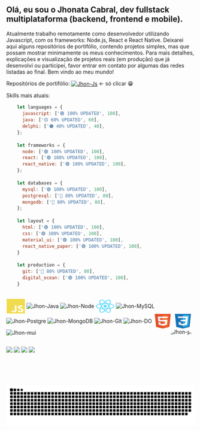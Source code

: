 ## Olá, eu sou o Jhonata Cabral, dev fullstack multiplataforma (backend, frontend e mobile).
Atualmente trabalho remotamente como desenvolvedor utilizando Javascript, com os frameworks: Node.js, React e React Native.
Deixarei aqui alguns repositórios de portifólio, contendo projetos simples, mas que possam mostrar minimamente os meus conhecimentos. Para mais detalhes, explicações e visualização de projetos reais (em produção) que já desenvolvi ou participei, favor entrar em contato por algumas das redes listadas ao final.
Bem vindo ao meu mundo!

Repositórios de portifólio: <a href="https://github.com/jhonat4?tab=repositories" target="_blank"><img align="center" alt="Jhon-Js" height="40" width="40" src="https://user-images.githubusercontent.com/60119528/216686002-a6314359-8f8e-438e-a602-20290982aec5.png"></a> <- só clicar 😁

Skills mais atuais:
```javascript
    let languages = {
      javascript: ['🟢 100% UPDATED', 100],
      java: ['🟡 60% UPDATED', 60],
      delphi: ['🟠 40% UPDATED', 40],
    };

    let frameworks = {
      node: ['🟢 100% UPDATED', 100],
      react: ['🟢 100% UPDATED', 100],
      react_native: ['🟢 100% UPDATED', 100],
    };

    let databases = {
      mysql: ['🟢 100% UPDATED', 100],
      postgresql: ['🔵 80% UPDATED', 80],
      mongodb: ['🔵 80% UPDATED', 80],
    };

    let layout = {
      html: ['🟢 100% UPDATED', 100],
      css: ['🟢 100% UPDATED', 100],
      material_ui: ['🟢 100% UPDATED', 100],
      react_native_paper: ['🟢 100% UPDATED', 100],
    }

    let production = {
      git: ['🔵 80% UPDATED', 80],
      digital_ocean: ['🟢 100% UPDATED', 100],
    }
```

<div style="display: inline_block"><br>
  <img align="center" alt="Jhon-Js" height="40" width="50" src="https://raw.githubusercontent.com/devicons/devicon/master/icons/javascript/javascript-plain.svg">
  <img align="center" alt="Jhon-Java" height="40" width="50" src="https://cdn.jsdelivr.net/gh/devicons/devicon/icons/java/java-original.svg">
  <img align="center" alt="Jhon-Node" height="40" width="50" src="https://github.com/railwayapp/devicons/blob/main/static/i/nodejs.svg">
  <img align="center" alt="Jhon-React" height="40" width="50" src="https://raw.githubusercontent.com/devicons/devicon/master/icons/react/react-original.svg">
  <img align="center" alt="Jhon-MySQL" height="40" width="50" src="https://github.com/railwayapp/devicons/blob/main/static/i/mysql.svg">
  <img align="center" alt="Jhon-Postgre" height="40" width="50" src="https://cdn.jsdelivr.net/gh/devicons/devicon/icons/postgresql/postgresql-plain.svg">
  <img align="center" alt="Jhon-MongoDB" height="40" width="50" src="https://cdn.jsdelivr.net/gh/devicons/devicon/icons/mongodb/mongodb-original.svg">
  <img align="center" alt="Jhon-Git" height="40" width="50" src="https://cdn.jsdelivr.net/gh/devicons/devicon/icons/git/git-original.svg">
  <img align="center" alt="Jhon-DO" height="40" width="50" src="https://cdn.jsdelivr.net/gh/devicons/devicon/icons/digitalocean/digitalocean-original.svg">
  <img align="center" alt="Jhon-HTML" height="40" width="50" src="https://raw.githubusercontent.com/devicons/devicon/master/icons/html5/html5-original.svg">
  <img align="center" alt="Jhon-CSS" height="40" width="50" src="https://raw.githubusercontent.com/devicons/devicon/master/icons/css3/css3-original.svg">
  <img align="center" alt="Jhon-mui" height="40" width="50" src="https://cdn.jsdelivr.net/gh/devicons/devicon/icons/materialui/materialui-original.svg">
  <img align="right" alt="Jhon-pic" height="150" style="border-radius:50px;" src="https://cdn.discordapp.com/attachments/636749631711346719/1071136561388851322/download20230205153223.png">
</div>
  
  ##
 
<div> 
  <a href="https://instagram.com/jhonat4" target="_blank"><img src="https://img.shields.io/badge/-Instagram-%23E4405F?style=for-the-badge&logo=instagram&logoColor=white" target="_blank"></a>
 <a href="https://discord.com/channels/@INTUADO#1709" target="_blank"><img src="https://img.shields.io/badge/Discord-7289DA?style=for-the-badge&logo=discord&logoColor=white" target="_blank"></a> 
  <a href = "mailto:jhonatacabral@gmail.com"><img src="https://img.shields.io/badge/-Gmail-%23333?style=for-the-badge&logo=gmail&logoColor=red" target="_blank"></a>
  <a href="https://www.linkedin.com/in/jhonata-cabral-309b0910b" target="_blank"><img src="https://img.shields.io/badge/-LinkedIn-%230077B5?style=for-the-badge&logo=linkedin&logoColor=white" target="_blank"></a> 
</div>

![Snake animation](https://raw.githubusercontent.com/Platane/snk/output/github-contribution-grid-snake.svg)

